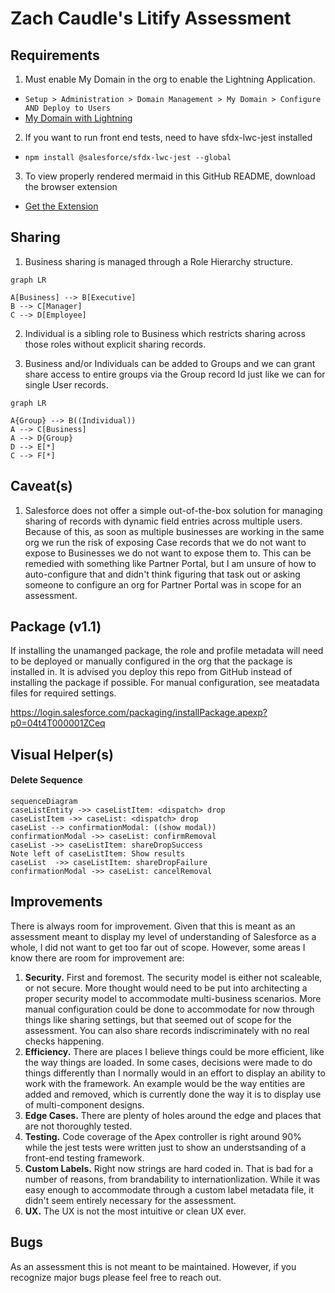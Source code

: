 # Zach Caudle's Litify Assessment

## Requirements

1. Must enable My Domain in the org to enable the Lightning Application.
 * `Setup > Administration > Domain Management > My Domain > Configure AND Deploy to Users`
 * [My Domain with Lightning](https://developer.salesforce.com/docs/atlas.en-us.lightning.meta/lightning/intro_reqs_my_domain.htm)
 
2. If you want to run front end tests, need to have sfdx-lwc-jest installed
 * `npm install @salesforce/sfdx-lwc-jest --global`
3. To view properly rendered mermaid in this GitHub README, download the browser extension
 * [Get the Extension](https://chrome.google.com/webstore/detail/github-%20-mermaid/goiiopgdnkogdbjmncgedmgpoajilohe?hl=en)

## Sharing

1. Business sharing is managed through a Role Hierarchy structure.

```mermaid
graph LR

A[Business] --> B[Executive]
B --> C[Manager]
C --> D[Employee]
```

2. Individual is a sibling role to Business which restricts sharing across those roles without explicit sharing records.
  
3. Business and/or Individuals can be added to Groups and we can grant share access to entire groups via the Group record Id just like we can for single User records.

```mermaid
graph LR 

A{Group} --> B((Individual))
A --> C[Business]
A --> D{Group}
D --> E[*]
C --> F[*]
```

## Caveat(s) 

1. Salesforce does not offer a simple out-of-the-box solution for managing sharing of records with dynamic field entries across multiple users. Because of this, as soon as multiple businesses are working in the same org we run the risk of exposing Case records that we do not want to expose to Businesses we do not want to expose them to. This can be remedied with something like Partner Portal, but I am unsure of how to auto-configure that and didn't think figuring that task out or asking someone to configure an org for Partner Portal was in scope for an assessment.

## Package (v1.1)

If installing the unamanged package, the role and profile metadata will need to be deployed or manually configured in the org that the package is installed in. It is advised you deploy this repo from GitHub instead of installing the package if possible. For manual configuration, see meatadata files for required settings.

https://login.salesforce.com/packaging/installPackage.apexp?p0=04t4T000001ZCeq

## Visual Helper(s)

#### Delete Sequence

```mermaid
sequenceDiagram
caseListEntity ->> caseListItem: <dispatch> drop
caseListItem ->> caseList: <dispatch> drop
caseList --> confirmationModal: ((show modal))
confirmationModal ->> caseList: confirmRemoval
caseList ->> caseListItem: shareDropSuccess
Note left of caseListItem: Show results
caseList  ->> caseListItem: shareDropFailure
confirmationModal ->> caseList: cancelRemoval
```

## Improvements
There is always room for improvement. Given that this is meant as an assessment meant to display my level of understanding of Salesforce as a whole, I did not want to get too far out of scope. However, some areas I know there are room for improvement are:

1. __Security.__ First and foremost. The security model is either not scaleable, or not secure. More thought would need to be put into architecting a proper security model to accommodate multi-business scenarios. More manual configuration could be done to accommodate for now through things like sharing settings, but that seemed out of scope for the assessment. You can also share records indiscriminately with no real checks happening. 
2. __Efficiency.__ There are places I believe things could be more efficient, like the way things are loaded. In some cases, decisions were made to do things differently than I normally would in an effort to display an ability to work with the framework. An example would be the way entities are added and removed, which is currently done the way it is to display use of multi-component designs.
3. __Edge Cases.__ There are plenty of holes around the edge and places that are not thoroughly tested.
4. __Testing.__ Code coverage of the Apex controller is right around 90% while the jest tests were written just to show an understsanding of a front-end testing framework.
5. __Custom Labels.__ Right now strings are hard coded in. That is bad for a number of reasons, from brandability to internationlization. While it was easy enough to accommodate through a custom label metadata file, it didn't seem entirely necessary for the assessment.
6. __UX.__ The UX is not the most intuitive or clean UX ever.

## Bugs
As an assessment this is not meant to be maintained. However, if you recognize major bugs please feel free to reach out.